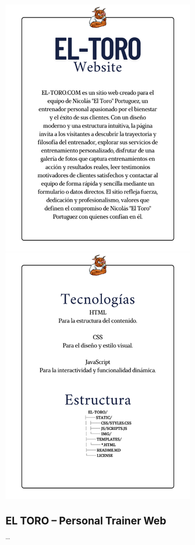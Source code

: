 ![EL-TORO WEBSITE](static/img/github-readme.png)
![EL-TORO WEBSITE2](static/img/github-readme2.png)

# EL TORO – Personal Trainer Web
…
